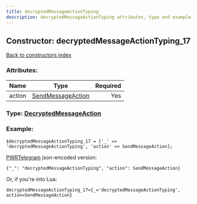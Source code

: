 ```yaml
---
title: decryptedMessageActionTyping
description: decryptedMessageActionTyping attributes, type and example
---
```

## Constructor: decryptedMessageActionTyping\_17  
[Back to constructors index](index.md)



### Attributes:

| Name     |    Type       | Required |
|----------|:-------------:|---------:|
|action|[SendMessageAction](../types/SendMessageAction.md) | Yes|



### Type: [DecryptedMessageAction](../types/DecryptedMessageAction.md)


### Example:

```
$decryptedMessageActionTyping_17 = ['_' => 'decryptedMessageActionTyping', 'action' => SendMessageAction];
```  

[PWRTelegram](https://pwrtelegram.xyz) json-encoded version:

```
{"_": "decryptedMessageActionTyping", "action": SendMessageAction}
```


Or, if you're into Lua:  


```
decryptedMessageActionTyping_17={_='decryptedMessageActionTyping', action=SendMessageAction}

```


